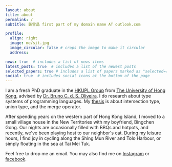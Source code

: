 ```yaml
---
layout: about
title: about
permalink: /
subtitle: 黃雪晶 first part of my domain name AT outlook.com

profile:
  align: right
  image: me/sit.jpg
  image_circular: false # crops the image to make it circular
  address:

news: true  # includes a list of news items
latest_posts: true  # includes a list of the newest posts
selected_papers: true # includes a list of papers marked as "selected={true}"
social: true  # includes social icons at the bottom of the page
---
```


I am a fresh PhD graduate in the [HKUPL Group](https://hkuplg.github.io/) from [The University of Hong Kong](https://www.hku.hk/),
advised by
[Dr. Bruno C. d. S. Oliveira](https://www.cs.hku.hk/people/academic-staff/bruno).
I do research about type systems of programming languages.
My [thesis](http://find.lib.hku.hk/record=alma991044649901903414) is about intersection type, union type, and the merge operator.

After spending years on the western part of Hong Kong Island, I moved
to a small village house in the New Territories with my boyfriend,
Bingchen Gong. Our nights are occasionally filled with BBQs and
hotpots, and recently, we've been playing host to our neighbor's
cat. During my leisure hours, I find joy in cycling along the Shing
Mun River and Tolo Harbour, or simply floating in the sea at Tai Mei Tuk.

Feel free to drop me an email. You may also find me on [Instagram](https://www.instagram.com/hxjxsnow/) or [facebook](https://www.facebook.com/HXJxSnow/).
